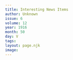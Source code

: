 ```yaml
---
title: Interesting News Items
author: Unknown
issue: 6
volume: 12
year: 1916
month: 50
day: V
tags:
layout: page.njk
image:
---
```

